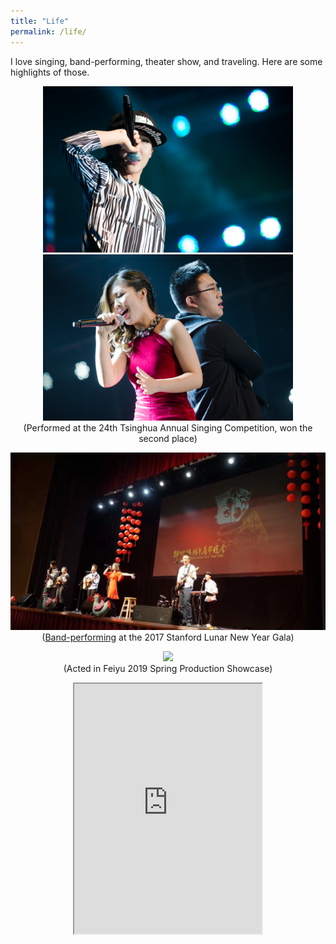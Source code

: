 ```yaml
---
title: "Life"
permalink: /life/
---
```


I love singing, band-performing, theater show, and traveling. Here are some highlights of those.

<p align="center">
  <img src="/assets/images/photo2.jpg" width="400"/>
  <img src="photo3.jpg" width="400"/>
  <br>
   (Performed at the 24th Tsinghua Annual Singing Competition, won the second place)
</p>

<p align="center">
  <img src="photo5.jpg" width="600"/>
<br>
  (<a href="https://www.youtube.com/watch?v=chso3abnvLU">Band-performing</a> at the 2017 Stanford Lunar New Year Gala)
</p>

<p align="center">
  <img src="photo4.jpg" width="600"/>
  <br>
  (Acted in Feiyu 2019 Spring Production Showcase)
</p>

<p align="center">
<iframe src="https://www.google.com/maps/d/embed?mid=1NGyd6fFSZecbfqBtOdwXg_FYn0xRQ5ba" width="300" height="400"></iframe>
</p>